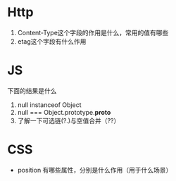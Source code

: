 # Http
1. Content-Type这个字段的作用是什么，常用的值有哪些
2. etag这个字段有什么作用

# JS
下面的结果是什么
1. null instanceof Object
2. null === Object.prototype.__proto__
3. 了解一下可选链(?.)与空值合并（??）

# CSS
* position 有哪些属性，分别是什么作用（用于什么场景）